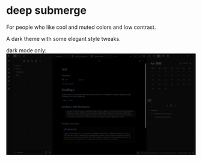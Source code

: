 # deep submerge

For people who like cool and muted colors and low contrast.

A dark theme with some elegant style tweaks. 

dark mode only:
![](images/deep-submerge-screenshot.jpg)


